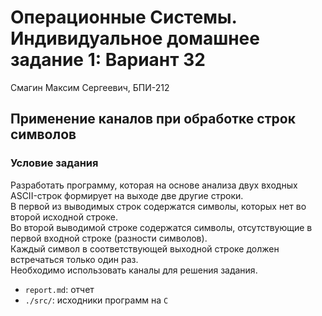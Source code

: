 # Операционные Системы. Индивидуальное домашнее задание 1: Вариант 32

Смагин Максим Сергеевич, БПИ-212

## Применение каналов при обработке строк символов

### Условие задания

Разработать программу, которая на основе анализа двух входных ASCII-строк формирует на выходе две другие строки.  
В первой из выводимых строк содержатся символы, которых нет во второй исходной строке.  
Во второй выводимой строке содержатся символы, отсутствующие в первой входной строке (разности символов).  
Каждый символ в соответствующей выходной строке должен встречаться только один раз.  
Необходимо использовать каналы для решения задания.

- `report.md`: отчет
- `./src/`: исходники программ на `C`
